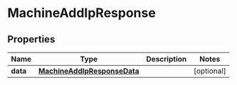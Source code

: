 # MachineAddIpResponse

## Properties
Name | Type | Description | Notes
------------ | ------------- | ------------- | -------------
**data** | [**MachineAddIpResponseData**](MachineAddIpResponseData.md) |  |  [optional]
